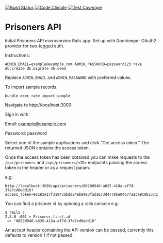 [![Build Status](https://travis-ci.org/ministryofjustice/prisoners-api.svg?branch=master)](https://travis-ci.org/ministryofjustice/prisoners_api)
[![Code Climate](https://codeclimate.com/github/ministryofjustice/prisoners_api/badges/gpa.svg)](https://codeclimate.com/github/ministryofjustice/prisoners_api)
[![Test Coverage](https://codeclimate.com/github/ministryofjustice/prisoners_api/badges/coverage.svg)](https://codeclimate.com/github/ministryofjustice/prisoners_api/coverage)

# Prisoners API

Initial Prisoners API microservice Rails app. Set up with Doorkeeper OAuth2 provider for [two-legged](https://github.com/doorkeeper-gem/doorkeeper/wiki/Client-Credentials-flow) auth.

Instructions:

`ADMIN_EMAIL=example@example.com ADMIN_PASSWORD=password123 rake db:create db:migrate db:seed`

Replace `ADMIN_EMAIL` and `ADMIN_PASSWORD` with preferred values.

To import sample records:

`bundle exec rake import:sample`

Navigate to http://localhost:3000

Sign in with:

Email: example@example.com

Password: password

Select one of the sample applications and click "Get access token." The returned JSON contains the access token.

Once the access token has been obtained you can make requests to the `/api/prisoners` and `/api/prisoners/<ID>` endpoints passing the access token in the header or as a request param.

e.g:

```
http://localhost:3000/api/prisoners/0029d940-a835-418a-af7d-37e7cd6edd10?access_token=96183e17f3194cdbdd24eb8483fadab73d4778be04b77a2ca9c9b3371a2fceb6
```

You can find a prisoner id by opening a rails console e.g:

```
$ rails c
2.3.0 :001 > Prisoner.first.id
 => "0029d940-a835-418a-af7d-37e7cd6edd10"
```

An accept header containing the API version can be passed, currently this defaults to version 1 if not passed.
